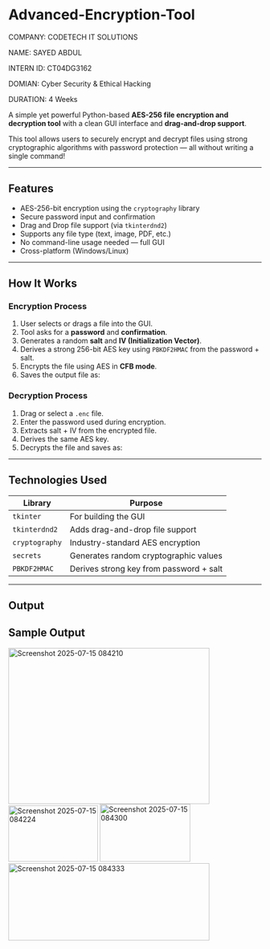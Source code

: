 # Advanced-Encryption-Tool
COMPANY: CODETECH IT SOLUTIONS

NAME: SAYED ABDUL

INTERN ID: CT04DG3162

DOMIAN: Cyber Security & Ethical Hacking

DURATION: 4 Weeks

A simple yet powerful Python-based **AES-256 file encryption and decryption tool** with a clean GUI interface and **drag-and-drop support**.

This tool allows users to securely encrypt and decrypt files using strong cryptographic algorithms with password protection — all without writing a single command!

---

## Features

-  AES-256-bit encryption using the `cryptography` library
-  Secure password input and confirmation
-  Drag and Drop file support (via `tkinterdnd2`)
-  Supports any file type (text, image, PDF, etc.)
-  No command-line usage needed — full GUI
-  Cross-platform (Windows/Linux)

---

## How It Works

### **Encryption Process**
1. User selects or drags a file into the GUI.
2. Tool asks for a **password** and **confirmation**.
3. Generates a random **salt** and **IV (Initialization Vector)**.
4. Derives a strong 256-bit AES key using `PBKDF2HMAC` from the password + salt.
5. Encrypts the file using AES in **CFB mode**.
6. Saves the output file as:  


### **Decryption Process**
1. Drag or select a `.enc` file.
2. Enter the password used during encryption.
3. Extracts salt + IV from the encrypted file.
4. Derives the same AES key.
5. Decrypts the file and saves as:  

---

## Technologies Used

| Library | Purpose |
|--------|---------|
| `tkinter` | For building the GUI |
| `tkinterdnd2` | Adds drag-and-drop file support |
| `cryptography` | Industry-standard AES encryption |
| `secrets` | Generates random cryptographic values |
| `PBKDF2HMAC` | Derives strong key from password + salt |

---

## Output
## Sample Output

<img width="400" height="311" alt="Screenshot 2025-07-15 084210" src="https://github.com/user-attachments/assets/e3616312-4af9-4019-a448-7acabfb42e74" />


<img width="178" height="112" alt="Screenshot 2025-07-15 084224" src="https://github.com/user-attachments/assets/0b7ae66a-bac7-4b58-be61-33258066ddbb" />


<img width="180" height="115" alt="Screenshot 2025-07-15 084300" src="https://github.com/user-attachments/assets/26f7f49c-6942-4fcc-8cd4-ebfeb1d7a7de" />


<img width="400" height="154" alt="Screenshot 2025-07-15 084333" src="https://github.com/user-attachments/assets/ceabc6b5-cb67-4763-b939-ec6a37d4fd2f" />
